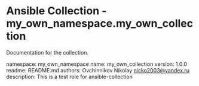 # Ansible Collection - my_own_namespace.my_own_collection

Documentation for the collection.

namespace: my_own_namespace
name: my_own_collection
version: 1.0.0
readme: README.md
authors: Ovchinnikov Nikolay nicko2003@yandex.ru
description: This is a test role for ansible-collection